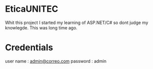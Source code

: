 EticaUNITEC
===========

Whit this project I started my learning of ASP.NET/C# so dont judge my knowlegde.
This was long time ago.

Credentials
=============
user name : admin@correo.com
password  : admin
